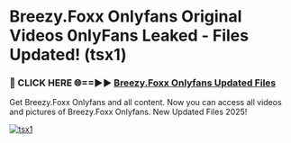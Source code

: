 # Breezy.Foxx Onlyfans Original Videos 0nlyFans Leaked - Files Updated! (tsx1)

<h3>🔴 CLICK HERE 🌐==►► <a href="https://tinyurl.com/ehrbuxhb" rel="nofollow">Breezy.Foxx Onlyfans Updated Files</a></h3>

Get Breezy.Foxx Onlyfans and all content. Now you can access all videos and pictures of Breezy.Foxx Onlyfans. New Updated Files 2025!

[![tsx1](https://i.imgur.com/lVYEuWS.gif)](https://tinyurl.com/ehrbuxhb)
